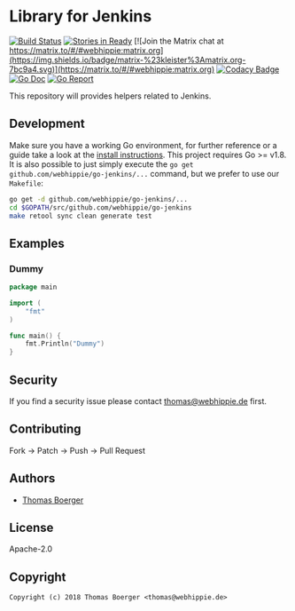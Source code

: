 # Library for Jenkins

[![Build Status](http://github.dronehippie.de/api/badges/webhippie/go-jenkins/status.svg)](http://github.dronehippie.de/webhippie/go-jenkins)
[![Stories in Ready](https://badge.waffle.io/webhippie/go-jenkins.svg?label=ready&title=Ready)](http://waffle.io/webhippie/go-jenkins)
[![Join the Matrix chat at https://matrix.to/#/#webhippie:matrix.org](https://img.shields.io/badge/matrix-%23kleister%3Amatrix.org-7bc9a4.svg)](https://matrix.to/#/#webhippie:matrix.org)
[![Codacy Badge](https://api.codacy.com/project/badge/Grade/1755ee7dc16f4073a99841a26a5cf9b6)](https://www.codacy.com/app/webhippie/go-jenkins?utm_source=github.com&amp;utm_medium=referral&amp;utm_content=webhippie/go-jenkins&amp;utm_campaign=Badge_Grade)
[![Go Doc](https://godoc.org/github.com/webhippie/go-jenkins?status.svg)](http://godoc.org/github.com/webhippie/go-jenkins)
[![Go Report](http://goreportcard.com/badge/github.com/webhippie/go-jenkins)](http://goreportcard.com/report/github.com/webhippie/go-jenkins)

This repository will provides helpers related to Jenkins.

## Development

Make sure you have a working Go environment, for further reference or a guide take a look at the [install instructions](http://golang.org/doc/install.html). This project requires Go >= v1.8. It is also possible to just simply execute the `go get github.com/webhippie/go-jenkins/...` command, but we prefer to use our `Makefile`:

```bash
go get -d github.com/webhippie/go-jenkins/...
cd $GOPATH/src/github.com/webhippie/go-jenkins
make retool sync clean generate test
```

## Examples

### Dummy

[embedmd]:# (examples/dummy/main.go go)
```go
package main

import (
	"fmt"
)

func main() {
	fmt.Println("Dummy")
}
```

## Security

If you find a security issue please contact thomas@webhippie.de first.

## Contributing

Fork -> Patch -> Push -> Pull Request

## Authors

* [Thomas Boerger](https://github.com/tboerger)

## License

Apache-2.0

## Copyright

```console
Copyright (c) 2018 Thomas Boerger <thomas@webhippie.de>
```
